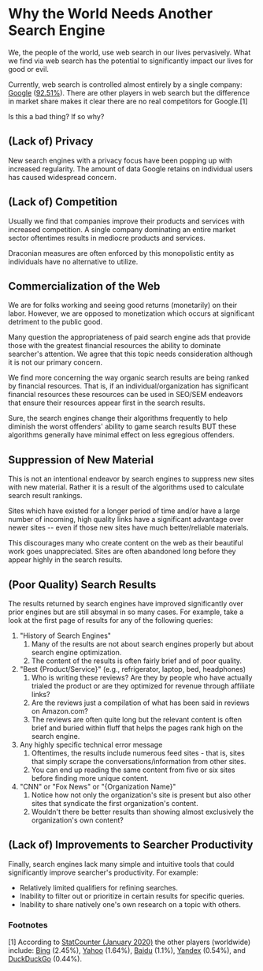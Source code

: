 # Why the World Needs Another Search Engine

We, the people of the world, use web search in our lives pervasively. What we find via web search has the potential to significantly impact our lives for good or evil.

Currently, web search is controlled almost entirely by a single company: [Google](https://google.com/) \([92.51%](https://gs.statcounter.com/search-engine-market-share)\). There are other players in web search but the difference in market share makes it clear there are no real competitors for Google.\[1\]

Is this a bad thing? If so why?

## \(Lack of\) Privacy

New search engines with a privacy focus have been popping up with increased regularity. The amount of data Google retains on individual users has caused widespread concern.

## \(Lack of\) Competition

Usually we find that companies improve their products and services with increased competition. A single company dominating an entire market sector oftentimes results in mediocre products and services.

Draconian measures are often enforced by this monopolistic entity as individuals have no alternative to utilize.

## Commercialization of the Web

We are for folks working and seeing good returns \(monetarily\) on their labor. However, we are opposed to monetization which occurs at significant detriment to the public good.

Many question the appropriateness of paid search engine ads that provide those with the greatest financial resources the ability to dominate searcher's attention. We agree that this topic needs consideration although it is not our primary concern.

We find more concerning the way organic search results are being ranked by financial resources. That is, if an individual/organization has significant financial resources these resources can be used in SEO/SEM endeavors that ensure their resources appear first in the search results.

Sure, the search engines change their algorithms frequently to help diminish the worst offenders' ability to game search results BUT these algorithms generally have minimal effect on less egregious offenders.

## Suppression of New Material

This is not an intentional endeavor by search engines to suppress new sites with new material. Rather it is a result of the algorithms used to calculate search result rankings.

Sites which have existed for a longer period of time and/or have a large number of incoming, high quality links have a significant advantage over newer sites -- even if those new sites have much better/reliable materials.

This discourages many who create content on the web as their beautiful work goes unappreciated. Sites are often abandoned long before they appear highly in the search results.

## \(Poor Quality\) Search Results

The results returned by search engines have improved significantly over prior engines but are still absymal in so many cases. For example, take a look at the first page of results for any of the following queries:

1. "History of Search Engines"
   1. Many of the results are not about search engines properly but about search engine optimization.
   2. The content of the results is often fairly brief and of poor quality.
2. "Best {Product/Service}" \(e.g., refrigerator, laptop, bed, headphones\)
   1. Who is writing these reviews? Are they by people who have actually trialed the product or are they optimized for revenue through affiliate links?
   2. Are the reviews just a compilation of what has been said in reviews on Amazon.com?
   3. The reviews are often quite long but the relevant content is often brief and buried within fluff that helps the pages rank high on the search engine.
3. Any highly specific technical error message
   1. Oftentimes, the results include numerous feed sites - that is, sites that simply scrape the conversations/information from other sites.
   2. You can end up reading the same content from five or six sites before finding more unique content.
4. "CNN" or "Fox News" or "{Organization Name}"
   1. Notice how not only the organization's site is present but also other sites that syndicate the first organization's content.
   2. Wouldn't there be better results than showing almost exclusively the organization's own content?

## \(Lack of\) Improvements to Searcher Productivity

Finally, search engines lack many simple and intuitive tools that could significantly improve searcher's productivity. For example:

* Relatively limited qualifiers for refining searches.
* Inability to filter out or prioritize in certain results for specific queries.
* Inability to share natively one's own research on a topic with others.

### Footnotes

\[1\] According to [StatCounter \(January 2020\)](https://gs.statcounter.com/search-engine-market-share) the other players \(worldwide\) include: [Bing](https://bing.com/) \(2.45%\), [Yahoo](https://yahoo.com/) \(1.64%\), [Baidu](https://baidu.com/) \(1.1%\), [Yandex](https://yandex.com/) \(0.54%\), and [DuckDuckGo](https://duckduckgo.com/) \(0.44%\).

